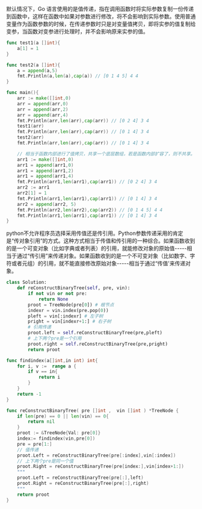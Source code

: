 默认情况下，Go 语言使用的是值传递，指在调用函数时将实际参数复制一份传递到函数中，这样在函数中如果对参数进行修改，将不会影响到实际参数。使用普通变量作为函数参数的时候，在传递参数时只是对变量值拷贝，即将实参的值复制给变参，当函数对变参进行处理时，并不会影响原来实参的值。

```go
func test1(a []int){
	a[1] = 1
}

func test2(a []int){
	a = append(a,5)
	fmt.Println(a,len(a),cap(a)) // [0 1 4 5] 4 4
}

func main(){
	arr := make([]int,0)
	arr = append(arr,0)
	arr = append(arr,2)
	arr = append(arr,4)
	fmt.Println(arr,len(arr),cap(arr)) // [0 2 4] 3 4
	test1(arr)
	fmt.Println(arr,len(arr),cap(arr)) // [0 1 4] 3 4
	test2(arr)
	fmt.Println(arr,len(arr),cap(arr)) // [0 1 4] 3 4

	// 相当于函数内部进行了值拷贝，共享一个底层数组，若是函数内部扩容了，则不共享。
	arr1 := make([]int,0)
	arr1 = append(arr1,0)
	arr1 = append(arr1,2)
	arr1 = append(arr1,4)
	fmt.Println(arr1,len(arr1),cap(arr1)) // [0 2 4] 3 4
	arr2 := arr1
	arr2[1] = 1
	fmt.Println(arr1,len(arr1),cap(arr1)) // [0 1 4] 3 4
	arr2 = append(arr2, 5)
	fmt.Println(arr2,len(arr2),cap(arr2)) // [0 1 4 5] 4 4
	fmt.Println(arr1,len(arr1),cap(arr1)) // [0 1 4] 3 4
}
```



python不允许程序员选择采用传值还是传引用。Python参数传递采用的肯定是“传对象引用”的方式。这种方式相当于传值和传引用的一种综合。如果函数收到的是一个可变对象（比如字典或者列表）的引用，就能修改对象的原始值-----相当于通过“传引用”来传递对象。如果函数收到的是一个不可变对象（比如数字、字符或者元组）的引用，就不能直接修改原始对象-----相当于通过“传值'来传递对象。 



```python
class Solution:
    def reConstructBinaryTree(self, pre, vin):
        if not vin or not pre:
            return None
        proot = TreeNode(pre[0]) # 根节点
        indexr = vin.index(pre.pop(0))
        pleft = vin[:indexr] # 左子树
        pright = vin[indexr+1:] # 右子树
        # 引用传递
        proot.left = self.reConstructBinaryTree(pre,pleft)
        # 上下两个pre是一个引用
        proot.right = self.reConstructBinaryTree(pre,pright)
        return proot
```

```go
func findindex(a[]int,in int) int{
    for i, v :=  range a {
        if v == in{
            return i
        }
    }
    return -1
}

func reConstructBinaryTree( pre []int ,  vin []int ) *TreeNode {
    if len(pre) == 0 || len(vin) == 0{
        return nil
    }
    proot := &TreeNode{Val: pre[0]}
    index:= findindex(vin,pre[0])
    pre = pre[1:]
    // 值传递
    proot.Left = reConstructBinaryTree(pre[:index],vin[:index])
    // 上下两个pre是同一个值
    proot.Right = reConstructBinaryTree(pre[index:],vin[index+1:])
    """
    proot.Left = reConstructBinaryTree(pre[:],left)
    proot.Right = reConstructBinaryTree(pre[:],right)
    """
    return proot
}
```
